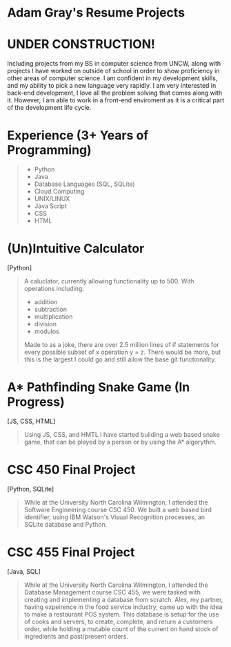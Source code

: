 # Adam Gray's Resume Projects
# UNDER CONSTRUCTION!

Including projects from my BS in computer science from UNCW, along with projects I have worked on outside of school in order to show proficiency in other areas of computer science. I am confident in my development skills, and my ability to pick a new language very rapidly. I am very interested in back-end development, I love all the problem solving that comes along with it. However, I am able to work in a front-end enviroment as it is a critical part of the development life cycle. 

# Experience (3+ Years of Programming)
> - Python
> - Java
> - Database Languages (SQL, SQLite)
> - Cloud Computing 
> - UNIX/LINUX
> - Java Script 
> - CSS
> - HTML 


# (Un)Intuitive Calculator 
[Python]
> A caluclator, currently allowing functionality up to 500. 
> With operations including:
> - addition
> - subtraction
> - multiplication
> - division
> - modulos
>
> Made to as a joke, there are over 2.5 million lines of if statements for every possible subset of x operation y = z. There would be more, but this is the largest I could go and still allow the base git functionality. 

# A* Pathfinding Snake Game (In Progress) 
[JS, CSS, HTML]
> Using JS, CSS, and HMTL I have started building a web based snake game, that can be played by a person or by using the A* algorythm.

# CSC 450 Final Project 
[Python, SQLite]
> While at the University North Carolina Wilmington, I attended the Software Engineering course CSC 450. We built  a web based bird identifier, using IBM Watson's Visual Recognition processes, an SQLite database and Python. 

# CSC 455 Final Project 
[Java, SQL]
> While at the University North Carolina Wilmington, I attended the Database Management course CSC 455, we were tasked with creating and implementing a database from scratch. Alex, my partner, having expeirence in the food service industry, came up with the idea to make a restaurant POS system. This database is setup for the use of cooks and servers, to create, complete, and return a customers order, while holding a mutable count of the current on hand stock of ingredients and past/present orders.
